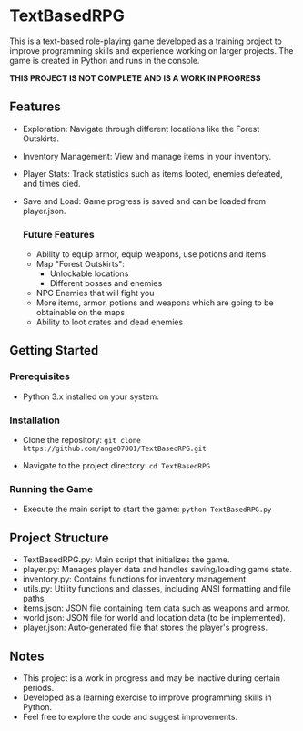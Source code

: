 # TextBasedRPG
This is a text-based role-playing game developed as a training project to improve programming skills and experience working on larger projects. The game is created in Python and runs in the console.

**THIS PROJECT IS NOT COMPLETE AND IS A WORK IN PROGRESS**

## Features

- Exploration: Navigate through different locations like the Forest Outskirts.
- Inventory Management: View and manage items in your inventory.
- Player Stats: Track statistics such as items looted, enemies defeated, and times died.
- Save and Load: Game progress is saved and can be loaded from player.json.

  ### Future Features
    - Ability to equip armor, equip weapons, use potions and items
    - Map "Forest Outskirts":
      - Unlockable locations
      - Different bosses and enemies
    - NPC Enemies that will fight you
    - More items, armor, potions and weapons which are going to be obtainable on the maps
    - Ability to loot crates and dead enemies

## Getting Started

  ### Prerequisites
  - Python 3.x installed on your system.

  ### Installation
  - Clone the repository:
    `git clone https://github.com/ange07001/TextBasedRPG.git`
      
  - Navigate to the project directory:
    `cd TextBasedRPG`
    
  ### Running the Game
  - Execute the main script to start the game:
    `python TextBasedRPG.py`
    

## Project Structure

- TextBasedRPG.py: Main script that initializes the game.
- player.py: Manages player data and handles saving/loading game state.
- inventory.py: Contains functions for inventory management.
- utils.py: Utility functions and classes, including ANSI formatting and file paths.
- items.json: JSON file containing item data such as weapons and armor.
- world.json: JSON file for world and location data (to be implemented).
- player.json: Auto-generated file that stores the player's progress.

## Notes

- This project is a work in progress and may be inactive during certain periods.
- Developed as a learning exercise to improve programming skills in Python.
- Feel free to explore the code and suggest improvements.
